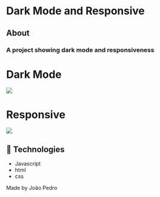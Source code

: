 <h1>Dark Mode and Responsive</h1>

## About

### A project showing dark mode and responsiveness

# Dark Mode

<img src='img/gif-dark-mode.gif'>

# Responsive

<img src='img/gif-responsive.gif'>

## 🚀 Technologies

<ul>
    <li>Javascript</li>
    <li>html</li>
    <li>css</li>
</ul>

Made by João Pedro
